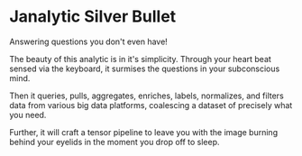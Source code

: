 # Janalytic Silver Bullet
Answering questions you don't even have!

The beauty of this analytic is in it's simplicity.
Through your heart beat sensed via the keyboard,
it surmises the questions in your subconscious mind.

Then it queries, pulls, aggregates, enriches, labels,
normalizes, and filters data from various big data
platforms, coalescing a dataset of precisely what
you need.

Further, it will craft a tensor pipeline to leave
you with the image burning behind your eyelids in
the moment you drop off to sleep.
